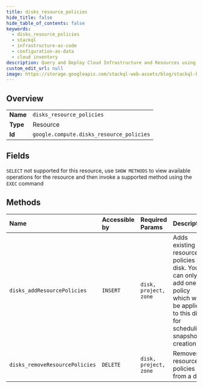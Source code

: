 ```yaml
---
title: disks_resource_policies
hide_title: false
hide_table_of_contents: false
keywords:
  - disks_resource_policies
  - stackql
  - infrastructure-as-code
  - configuration-as-data
  - cloud inventory
description: Query and Deploy Cloud Infrastructure and Resources using SQL
custom_edit_url: null
image: https://storage.googleapis.com/stackql-web-assets/blog/stackql-blog-post-featured-image.png
---
```

  
    

## Overview
<table><tbody>
<tr><td><b>Name</b></td><td><code>disks_resource_policies</code></td></tr>
<tr><td><b>Type</b></td><td>Resource</td></tr>
<tr><td><b>Id</b></td><td><code>google.compute.disks_resource_policies</code></td></tr>
</tbody></table>

## Fields
`SELECT` not supported for this resource, use `SHOW METHODS` to view available operations for the resource and then invoke a supported method using the `EXEC` command  
## Methods
| Name | Accessible by | Required Params | Description |
|:-----|:--------------|:----------------|:------------|
| `disks_addResourcePolicies` | `INSERT` | `disk, project, zone` | Adds existing resource policies to a disk. You can only add one policy which will be applied to this disk for scheduling snapshot creation. |
| `disks_removeResourcePolicies` | `DELETE` | `disk, project, zone` | Removes resource policies from a disk. |

